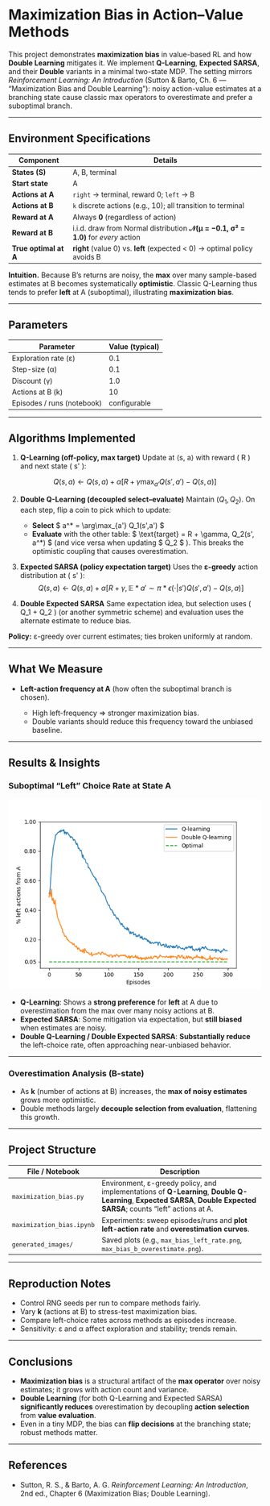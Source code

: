 # **Maximization Bias in Action–Value Methods**

This project demonstrates **maximization bias** in value-based RL and how **Double Learning** mitigates it. We implement **Q-Learning**, **Expected SARSA**, and their **Double** variants in a minimal two-state MDP. The setting mirrors *Reinforcement Learning: An Introduction* (Sutton & Barto, Ch. 6 — “Maximization Bias and Double Learning”): noisy action-value estimates at a branching state cause classic max operators to overestimate and prefer a suboptimal branch.

---

## **Environment Specifications**

| Component             | Details                                                                            |
| --------------------- | ---------------------------------------------------------------------------------- |
| **States (S)**        | A, B, terminal                                                                     |
| **Start state**       | A                                                                                  |
| **Actions at A**      | `right` → terminal, reward 0; `left` → B                                           |
| **Actions at B**      | `k` discrete actions (e.g., 10); all transition to terminal                        |
| **Reward at A**       | Always **0** (regardless of action)                                                |
| **Reward at B**       | i.i.d. draw from Normal distribution **𝒩(μ = −0.1, σ² = 1.0)** for *every* action |
| **True optimal at A** | **right** (value 0) vs. **left** (expected < 0) → optimal policy avoids B          |

**Intuition.** Because B’s returns are noisy, the **max** over many sample-based estimates at B becomes systematically **optimistic**. Classic Q-Learning thus tends to prefer **left** at A (suboptimal), illustrating **maximization bias**.

---

## **Parameters**

| Parameter                  | Value (typical) |
| -------------------------- | --------------- |
| Exploration rate (ε)       | 0.1             |
| Step-size (α)              | 0.1             |
| Discount (γ)               | 1.0             |
| Actions at B (k)           | 10              |
| Episodes / runs (notebook) | configurable    |

---

## **Algorithms Implemented**

1. **Q-Learning (off-policy, max target)**
   Update at ⟨s, a⟩ with reward ( R ) and next state ( s' ):

$$
Q(s,a) \leftarrow Q(s,a) + \alpha \Big[ R + \gamma \max_{a'} Q(s',a') - Q(s,a) \Big]
$$

2. **Double Q-Learning (decoupled select–evaluate)**
   Maintain $( Q_1, Q_2 )$. On each step, flip a coin to pick which to update:

   * **Select** $ a^* = \arg\max_{a'} Q_1(s',a') $
   * **Evaluate** with the other table: $ \text{target} = R + \gamma, Q_2(s', a^*) $
     (and vice versa when updating $ Q_2 $ ).
     This breaks the optimistic coupling that causes overestimation.

3. **Expected SARSA (policy expectation target)**
   Uses the **ε-greedy** action distribution at ( s' ):
$$
Q(s,a) \leftarrow Q(s,a) + \alpha \Big[ R + \gamma, \mathbb{E}*{a'\sim\pi*\epsilon(\cdot|s')} Q(s',a') - Q(s,a) \Big]
$$

4. **Double Expected SARSA**
   Same expectation idea, but selection uses ( Q_1 + Q_2 ) (or another symmetric scheme) and evaluation uses the alternate estimate to reduce bias.

**Policy:** ε-greedy over current estimates; ties broken uniformly at random.

---

## **What We Measure**

* **Left-action frequency at A** (how often the suboptimal branch is chosen).

  * High left-frequency ⇒ stronger maximization bias.
  * Double variants should reduce this frequency toward the unbiased baseline.

---

## **Results & Insights**

### **Suboptimal “Left” Choice Rate at State A**

<img src="generated_images/figure_6_5.png" alt="Left rate vs episodes / methods" width="600">

* **Q-Learning**: Shows a **strong preference** for **left** at A due to overestimation from the max over many noisy actions at B.
* **Expected SARSA**: Some mitigation via expectation, but **still biased** when estimates are noisy.
* **Double Q-Learning / Double Expected SARSA**: **Substantially reduce** the left-choice rate, often approaching near-unbiased behavior.

---

### **Overestimation Analysis (B-state)**

* As **k** (number of actions at B) increases, the **max of noisy estimates** grows more optimistic.
* Double methods largely **decouple selection from evaluation**, flattening this growth.

---

## **Project Structure**

| File / Notebook           | Description                                                                                                                                                            |
| ------------------------- | ---------------------------------------------------------------------------------------------------------------------------------------------------------------------- |
| `maximization_bias.py`    | Environment, ε-greedy policy, and implementations of **Q-Learning**, **Double Q-Learning**, **Expected SARSA**, **Double Expected SARSA**; counts “left” actions at A. |
| `maximization_bias.ipynb` | Experiments: sweep episodes/runs and **plot left-action rate** and **overestimation curves**.                                                                          |
| `generated_images/`       | Saved plots (e.g., `max_bias_left_rate.png`, `max_bias_b_overestimate.png`).                                                                                           |

---

## **Reproduction Notes**

* Control RNG seeds per run to compare methods fairly.
* Vary **k** (actions at B) to stress-test maximization bias.
* Compare left-choice rates across methods as episodes increase.
* Sensitivity: ε and α affect exploration and stability; trends remain.

---

## **Conclusions**

* **Maximization bias** is a structural artifact of the **max operator** over noisy estimates; it grows with action count and variance.
* **Double Learning** (for both Q-Learning and Expected SARSA) **significantly reduces** overestimation by decoupling **action selection** from **value evaluation**.
* Even in a tiny MDP, the bias can **flip decisions** at the branching state; robust methods matter.

---

## **References**

* Sutton, R. S., & Barto, A. G. *Reinforcement Learning: An Introduction*, 2nd ed., Chapter 6 (Maximization Bias; Double Learning).
